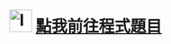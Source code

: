 <h1><img class="alignnone  wp-image-99" src="https://catmaoblog.files.wordpress.com/2016/10/6lqz4de.png" alt="Icon made by Freepik from www.flaticon.com" width="40" height="40" /> <a href="http://e-tutor.itsa.org.tw/e-Tutor/mod/programming/view.php?id=39860" target="_blank" rel="noopener">點我前往程式題目</a></h1>
